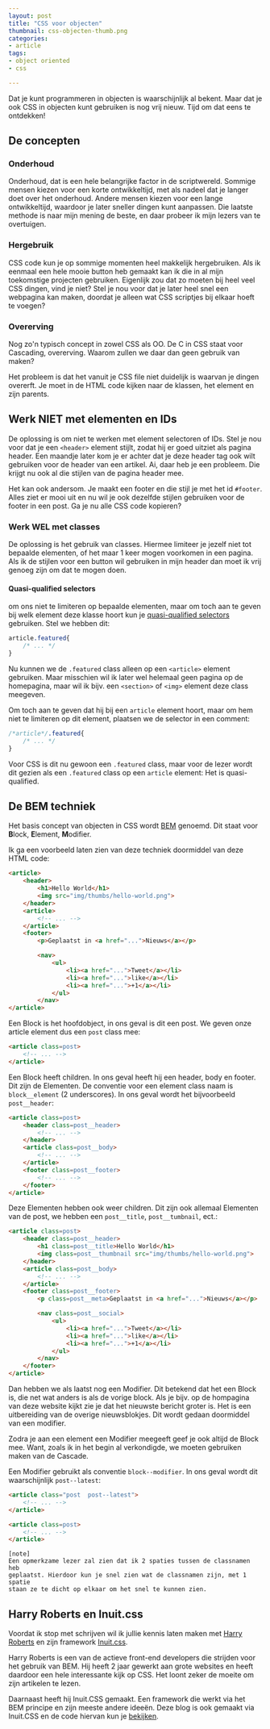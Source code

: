 ```yaml
---
layout: post
title: "CSS voor objecten"
thumbnail: css-objecten-thumb.png
categories:
- article
tags:
- object oriented
- css

---
```

Dat je kunt programmeren in objecten is waarschijnlijk al bekent. Maar dat je
ook CSS in objecten kunt gebruiken is nog vrij nieuw. Tijd om dat eens te
ontdekken!

## De concepten

### Onderhoud

Onderhoud, dat is een hele belangrijke factor in de scriptwereld. Sommige
mensen kiezen voor een korte ontwikkeltijd, met als nadeel dat je langer doet
over het onderhoud. Andere mensen kiezen voor een lange ontwikkeltijd,
waardoor je later sneller dingen kunt aanpassen. Die laatste methode is naar
mijn mening de beste, en daar probeer ik mijn lezers van te overtuigen.

### Hergebruik

CSS code kun je op sommige momenten heel makkelijk hergebruiken. Als ik
eenmaal een hele mooie button heb gemaakt kan ik die in al mijn toekomstige
projecten gebruiken. Eigenlijk zou dat zo moeten bij heel veel CSS dingen,
vind je niet? Stel je nou voor dat je later heel snel een webpagina kan maken,
doordat je alleen wat CSS scriptjes bij elkaar hoeft te voegen?

### Overerving

Nog zo'n typisch concept in zowel CSS als OO. De C in CSS staat voor
Cascading, overerving. Waarom zullen we daar dan geen gebruik van maken?

Het probleem is dat het vanuit je CSS file niet duidelijk is waarvan je dingen
overerft. Je moet in de HTML code kijken naar de klassen, het element en zijn
parents.

## Werk NIET met elementen en IDs

De oplossing is om niet te werken met element selectoren of IDs. Stel je nou
voor dat je een `<header>` element stijlt, zodat hij er goed uitziet als
pagina header. Een maandje later kom je er achter dat je deze header tag ook
wilt gebruiken voor de header van een artikel. Ai, daar heb je een probleem.
Die krijgt nu ook al die stijlen van de pagina header mee.

Het kan ook andersom. Je maakt een footer en die stijl je met het id
`#footer`. Alles ziet er mooi uit en nu wil je ook dezelfde stijlen gebruiken
voor de footer in een post. Ga je nu alle CSS code kopieren?

### Werk WEL met classes

De oplossing is het gebruik van classes. Hiermee limiteer je jezelf niet tot
bepaalde elementen, of het maar 1 keer mogen voorkomen in een pagina. Als ik
de stijlen voor een button wil gebruiken in mijn header dan moet ik vrij
genoeg zijn om dat te mogen doen.

#### Quasi-qualified selectors

om ons niet te limiteren op bepaalde elementen, maar om toch aan te geven bij
welk element deze klasse hoort kun je
[quasi-qualified selectors](http://csswizardry.com/2012/07/quasi-qualified-css-selectors/)
gebruiken. Stel we hebben dit:

```css
article.featured{
    /* ... */
}
```

Nu kunnen we de `.featured` class alleen op een `<article>` element gebruiken.
Maar misschien wil ik later wel helemaal geen pagina op de homepagina, maar
wil ik bijv. een `<section>` of `<img>` element deze class meegeven.

Om toch aan te geven dat hij bij een `article` element hoort, maar om hem niet
te limiteren op dit element, plaatsen we de selector in een comment:

```css
/*article*/.featured{
    /* ... */
}
```

Voor CSS is dit nu gewoon een `.featured` class, maar voor de lezer wordt dit
gezien als een `.featured` class op een `article` element: Het is
quasi-qualified.

## De BEM techniek

Het basis concept van objecten in CSS wordt
[BEM](http://csswizardry.com/2013/01/mindbemding-getting-your-head-round-bem-syntax/)
genoemd. Dit staat voor <b>B</b>lock, <b>E</b>lement, <b>M</b>odifier.

Ik ga een voorbeeld laten zien van deze techniek doormiddel van deze HTML
code:

```html
<article>
    <header>
        <h1>Hello World</h1>
        <img src="img/thumbs/hello-world.png">
    </header>
    <article>
        <!-- ... -->
    </article>
    <footer>
        <p>Geplaatst in <a href="...">Nieuws</a></p>

        <nav>
            <ul>
                <li><a href="...">Tweet</a></li>
                <li><a href="...">like</a></li>
                <li><a href="...">+1</a></li>
            </ul>
        </nav>
</article>
```

Een Block is het hoofdobject, in ons geval is dit een post. We geven onze
article element dus een `post` class mee:

```html
<article class=post>
    <!-- ... -->
</article>
```

Een Block heeft children. In ons geval heeft hij een header, body en footer.
Dit zijn de Elementen. De conventie voor een element class naam is
`block__element` (2 underscores). In ons geval wordt het bijvoorbeeld
`post__header`:

```html
<article class=post>
    <header class=post__header>
        <!-- ... -->
    </header>
    <article class=post__body>
        <!-- ... -->
    </article>
    <footer class=post__footer>
        <!-- ... -->
    </footer>
</article>
```

Deze Elementen hebben ook weer children. Dit zijn ook allemaal Elementen van
de post, we hebben een `post__title`, `post__tumbnail`, ect.:

```html
<article class=post>
    <header class=post__header>
        <h1 class=post__title>Hello World</h1>
        <img class=post__thumbnail src="img/thumbs/hello-world.png">
    </header>
    <article class=post__body>
        <!-- ... -->
    </article>
    <footer class=post__footer>
        <p class=post__meta>Geplaatst in <a href="...">Nieuws</a></p>

        <nav class=post__social>
            <ul>
                <li><a href="...">Tweet</a></li>
                <li><a href="...">like</a></li>
                <li><a href="...">+1</a></li>
            </ul>
        </nav>
    </footer>
</article>
```

Dan hebben we als laatst nog een Modifier. Dit betekend dat het een Block is,
die net wat anders is als de vorige block. Als je bijv. op de hompagina van
deze website kijkt zie je dat het nieuwste bericht groter is. Het is een
uitbereiding van de overige nieuwsblokjes. Dit wordt gedaan doormiddel van een
modifier.

Zodra je aan een element een Modifier meegeeft geef je ook altijd de Block
mee. Want, zoals ik in het begin al verkondigde, we moeten gebruiken maken van
de Cascade.

Een Modifier gebruikt als conventie `block--modifier`. In ons geval wordt dit
waarschijnlijk `post--latest`:

```html
<article class="post  post--latest">
    <!-- ... -->
</article>

<article class=post>
    <!-- ... -->
</article>
```

    [note]
    Een opmerkzame lezer zal zien dat ik 2 spaties tussen de classnamen heb
    geplaatst. Hierdoor kun je snel zien wat de classnamen zijn, met 1 spatie
    staan ze te dicht op elkaar om het snel te kunnen zien.

## Harry Roberts en Inuit.css

Voordat ik stop met schrijven wil ik jullie kennis laten maken met
[Harry Roberts](http://csswizardry.com/) en zijn framework
[Inuit.css](http://inuitcss.com/).

Harry Roberts is een van de actieve front-end developers die strijden voor het
gebruik van BEM. Hij heeft 2 jaar gewerkt aan grote websites en heeft daardoor
een hele interessante kijk op CSS. Het loont zeker de moeite om zijn artikelen
te lezen.

Daarnaast heeft hij Inuit.CSS gemaakt. Een framework die werkt via het BEM
principe en zijn meeste andere ideeën. Deze blog is ook gemaakt via Inuit.CSS
en de code hiervan kun je
[bekijken](https://github.com/WouterJ/wouterj.github.com).
